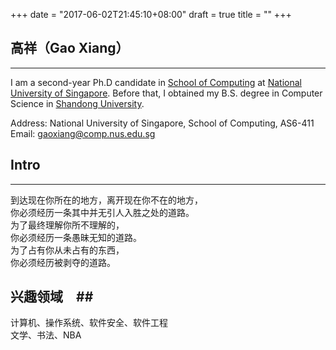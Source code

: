 +++
date = "2017-06-02T21:45:10+08:00"
draft = true
title = ""
+++

## 高祥（Gao Xiang） ##
---
I am a second-year Ph.D candidate in [School of Computing](http://www.comp.nus.edu.sg/) at [National University of Singapore](http://www.nus.edu.sg/). Before that, I obtained my B.S. degree in Computer Science in [Shandong University](http://www.sdu.edu.cn/).<br>

Address: National University of Singapore, School of Computing, AS6-411<br>
Email: gaoxiang@comp.nus.edu.sg<br>

## Intro ##
---
到达现在你所在的地方，离开现在你不在的地方，<br>
你必须经历一条其中并无引人入胜之处的道路。<br>
为了最终理解你所不理解的，<br>
你必须经历一条愚昧无知的道路。<br>
为了占有你从未占有的东西，<br>
你必须经历被剥夺的道路。<br>

## 兴趣领域　##
计算机、操作系统、软件安全、软件工程<br>
文学、书法、NBA
